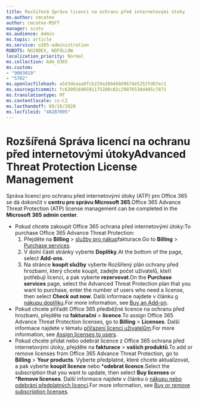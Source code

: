 ```yaml
---
title: Rozšířená Správa licencí na ochranu před internetovými útoky
ms.author: cmcatee
author: cmcatee-MSFT
manager: scotv
ms.audience: Admin
ms.topic: article
ms.service: o365-administration
ROBOTS: NOINDEX, NOFOLLOW
localization_priority: Normal
ms.collection: Adm_O365
ms.custom:
- "9003019"
- "5782"
ms.openlocfilehash: a543deaaa0fcb229a260468d9674e5252fd07ec1
ms.sourcegitcommit: fc62091696591175280c02c29876530d485c7871
ms.translationtype: MT
ms.contentlocale: cs-CZ
ms.lasthandoff: 09/26/2020
ms.locfileid: "48287095"
---
```

# <a name="advanced-threat-protection-license-management"></a><span data-ttu-id="f9af6-102">Rozšířená Správa licencí na ochranu před internetovými útoky</span><span class="sxs-lookup"><span data-stu-id="f9af6-102">Advanced Threat Protection License Management</span></span>

<span data-ttu-id="f9af6-103">Správa licencí pro ochranu před internetovými útoky (ATP) pro Office 365 se dá dokončit v  **centru pro správu Microsoft 365**.</span><span class="sxs-lookup"><span data-stu-id="f9af6-103">Office 365 Advance Threat Protection (ATP) license management can be completed in the  **Microsoft 365 admin center**.</span></span>

- <span data-ttu-id="f9af6-104">Pokud chcete zakoupit Office 365 ochrana před internetovými útoky:</span><span class="sxs-lookup"><span data-stu-id="f9af6-104">To purchase Office 365 Advance Threat Protection:</span></span>
    1. <span data-ttu-id="f9af6-105">Přejděte na **Billing**  >  [služby pro nákup](https://go.microsoft.com/fwlink/p/?linkid=868433)fakturace.</span><span class="sxs-lookup"><span data-stu-id="f9af6-105">Go to **Billing** > [Purchase services](https://go.microsoft.com/fwlink/p/?linkid=868433).</span></span>
    2. <span data-ttu-id="f9af6-106">V dolní části stránky vyberte **Doplňky**.</span><span class="sxs-lookup"><span data-stu-id="f9af6-106">At the bottom of the page, select **Add-ons**.</span></span>
    3. <span data-ttu-id="f9af6-107">Na stránce **koupit služby** vyberte Rozšířený plán ochrany před hrozbami, který chcete koupit, zadejte počet uživatelů, kteří potřebují licenci, a pak vyberte **rezervovat**.</span><span class="sxs-lookup"><span data-stu-id="f9af6-107">On the **Purchase services** page, select the Advanced Threat Protection plan that you want to purchase, enter the number of users who need a license, then select **Check out now**.</span></span> <span data-ttu-id="f9af6-108">Další informace najdete v článku [o nákupu doplňku](https://docs.microsoft.com/microsoft-365/commerce/buy-or-edit-an-add-on).</span><span class="sxs-lookup"><span data-stu-id="f9af6-108">For more information, see [Buy an Add-on](https://docs.microsoft.com/microsoft-365/commerce/buy-or-edit-an-add-on).</span></span>
- <span data-ttu-id="f9af6-109">Pokud chcete přiřadit Office 365 předběžné licence na ochranu před hrozbami, přejděte na **fakturační**  >  **licence**.</span><span class="sxs-lookup"><span data-stu-id="f9af6-109">To assign Office 365 Advance Threat Protection licenses, go to **Billing** > **Licenses**.</span></span> <span data-ttu-id="f9af6-110">Další informace najdete v tématu [přiřazení licencí uživatelům](https://docs.microsoft.com/microsoft-365/admin/manage/assign-licenses-to-users).</span><span class="sxs-lookup"><span data-stu-id="f9af6-110">For more information, see [Assign licenses to users](https://docs.microsoft.com/microsoft-365/admin/manage/assign-licenses-to-users).</span></span>
- <span data-ttu-id="f9af6-111">Pokud chcete přidat nebo odebrat licence z Office 365 ochrana před internetovými útoky, přejděte na **fakturace**  >  **vašich produktů**.</span><span class="sxs-lookup"><span data-stu-id="f9af6-111">To add or remove licenses from Office 365 Advance Threat Protection, go to **Billing** > **Your products**.</span></span> <span data-ttu-id="f9af6-112">Vyberte předplatné, které chcete aktualizovat, a pak vyberte **koupit licence** nebo \***odebrat licence**.</span><span class="sxs-lookup"><span data-stu-id="f9af6-112">Select the subscription that you want to update, then select **Buy licenses** or \***Remove licenses**.</span></span> <span data-ttu-id="f9af6-113">Další informace najdete v článku o [nákupu nebo odebrání předplatných licencí](https://docs.microsoft.com/microsoft-365/commerce/licenses/buy-licenses).</span><span class="sxs-lookup"><span data-stu-id="f9af6-113">For more information, see [Buy or remove subscription licenses](https://docs.microsoft.com/microsoft-365/commerce/licenses/buy-licenses).</span></span>